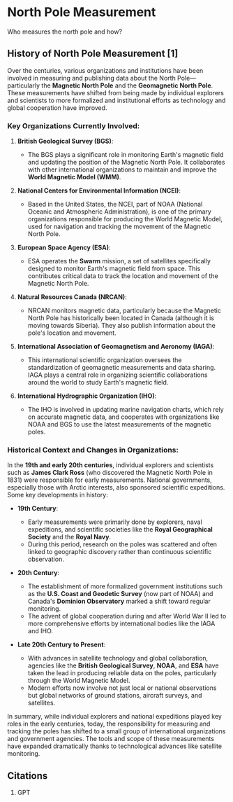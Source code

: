 # North Pole Measurement

Who measures the north pole and how?

## History of North Pole Measurement [1]

Over the centuries, various organizations and institutions have been involved in measuring and publishing data about the North Pole—particularly the **Magnetic North Pole** and the **Geomagnetic North Pole**. These measurements have shifted from being made by individual explorers and scientists to more formalized and institutional efforts as technology and global cooperation have improved.

### Key Organizations Currently Involved:

1. **British Geological Survey (BGS)**:
   - The BGS plays a significant role in monitoring Earth's magnetic field and updating the position of the Magnetic North Pole. It collaborates with other international organizations to maintain and improve the **World Magnetic Model (WMM)**.
   
2. **National Centers for Environmental Information (NCEI)**:
   - Based in the United States, the NCEI, part of NOAA (National Oceanic and Atmospheric Administration), is one of the primary organizations responsible for producing the World Magnetic Model, used for navigation and tracking the movement of the Magnetic North Pole.
   
3. **European Space Agency (ESA)**:
   - ESA operates the **Swarm** mission, a set of satellites specifically designed to monitor Earth's magnetic field from space. This contributes critical data to track the location and movement of the Magnetic North Pole.
   
4. **Natural Resources Canada (NRCAN)**:
   - NRCAN monitors magnetic data, particularly because the Magnetic North Pole has historically been located in Canada (although it is moving towards Siberia). They also publish information about the pole's location and movement.
   
5. **International Association of Geomagnetism and Aeronomy (IAGA)**:
   - This international scientific organization oversees the standardization of geomagnetic measurements and data sharing. IAGA plays a central role in organizing scientific collaborations around the world to study Earth's magnetic field.

6. **International Hydrographic Organization (IHO)**:
   - The IHO is involved in updating marine navigation charts, which rely on accurate magnetic data, and cooperates with organizations like NOAA and BGS to use the latest measurements of the magnetic poles.

### Historical Context and Changes in Organizations:

In the **19th and early 20th centuries**, individual explorers and scientists such as **James Clark Ross** (who discovered the Magnetic North Pole in 1831) were responsible for early measurements. National governments, especially those with Arctic interests, also sponsored scientific expeditions. Some key developments in history:

- **19th Century**: 
   - Early measurements were primarily done by explorers, naval expeditions, and scientific societies like the **Royal Geographical Society** and the **Royal Navy**.
   - During this period, research on the poles was scattered and often linked to geographic discovery rather than continuous scientific observation.
   
- **20th Century**: 
   - The establishment of more formalized government institutions such as the **U.S. Coast and Geodetic Survey** (now part of NOAA) and Canada's **Dominion Observatory** marked a shift toward regular monitoring.
   - The advent of global cooperation during and after World War II led to more comprehensive efforts by international bodies like the IAGA and IHO.
   
- **Late 20th Century to Present**: 
   - With advances in satellite technology and global collaboration, agencies like the **British Geological Survey**, **NOAA**, and **ESA** have taken the lead in producing reliable data on the poles, particularly through the World Magnetic Model.
   - Modern efforts now involve not just local or national observations but global networks of ground stations, aircraft surveys, and satellites.

In summary, while individual explorers and national expeditions played key roles in the early centuries, today, the responsibility for measuring and tracking the poles has shifted to a small group of international organizations and government agencies. The tools and scope of these measurements have expanded dramatically thanks to technological advances like satellite monitoring.

## Citations

1. GPT

